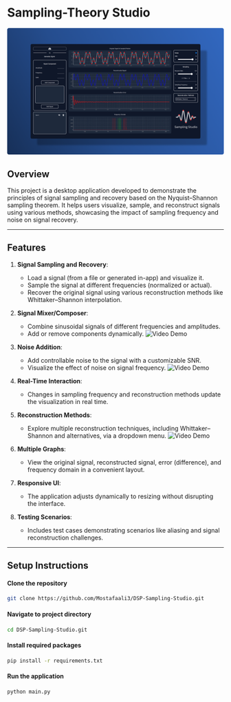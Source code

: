 # Sampling-Theory Studio
![Application Overview](icons_setup/icons/task_2_image.png "Overview of Sampling Studio")
## Overview
This project is a desktop application developed to demonstrate the principles of signal sampling and recovery based on the Nyquist–Shannon sampling theorem. It helps users visualize, sample, and reconstruct signals using various methods, showcasing the impact of sampling frequency and noise on signal recovery.

---

## Features
1. **Signal Sampling and Recovery**:
   - Load a signal (from a file or generated in-app) and visualize it.
   - Sample the signal at different frequencies (normalized or actual).
   - Recover the original signal using various reconstruction methods like Whittaker–Shannon interpolation.

2. **Signal Mixer/Composer**:
   - Combine sinusoidal signals of different frequencies and amplitudes.
   - Add or remove components dynamically.
![Video Demo](assets/mixing.gif)
3. **Noise Addition**:
   - Add controllable noise to the signal with a customizable SNR.
   - Visualize the effect of noise on signal frequency.
![Video Demo](assets/Noise_add.gif)
4. **Real-Time Interaction**:
   - Changes in sampling frequency and reconstruction methods update the visualization in real time.

5. **Reconstruction Methods**:
   - Explore multiple reconstruction techniques, including Whittaker–Shannon and alternatives, via a dropdown menu.
![Video Demo](assets/sampling_mehods.gif)
6. **Multiple Graphs**:
   - View the original signal, reconstructed signal, error (difference), and frequency domain in a convenient layout.

7. **Responsive UI**:
   - The application adjusts dynamically to resizing without disrupting the interface.

8. **Testing Scenarios**:
   - Includes test cases demonstrating scenarios like aliasing and signal reconstruction challenges.

---

## Setup Instructions
#### Clone the repository
```bash
git clone https://github.com/Mostafaali3/DSP-Sampling-Studio.git
```
#### Navigate to project directory
```bash
cd DSP-Sampling-Studio.git
```

#### Install required packages
```bash
pip install -r requirements.txt
```

#### Run the application
```bash
python main.py
```
